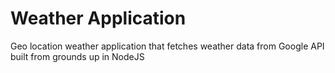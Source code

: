# Weather Application
Geo location weather application that fetches weather data from Google API built from grounds up in NodeJS
